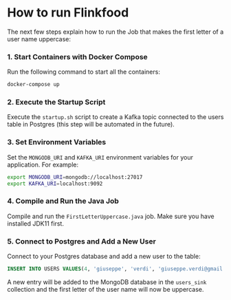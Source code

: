 # How to run Flinkfood

The next few steps explain how to run the Job that makes the first letter of a user name uppercase:

### 1. Start Containers with Docker Compose

Run the following command to start all the containers:

```bash
docker-compose up
```

### 2. Execute the Startup Script
Execute the `startup.sh` script to create a Kafka topic connected to the users table in Postgres (this step will be automated in the future).

### 3. Set Environment Variables
Set the `MONGODB_URI` and `KAFKA_URI` environment variables for your application. For example:
```bash
export MONGODB_URI=mongodb://localhost:27017
export KAFKA_URI=localhost:9092
```

### 4. Compile and Run the Java Job
Compile and run the `FirstLetterUppercase.java` job. Make sure you have installed JDK11 first.

### 5. Connect to Postgres and Add a New User
Connect to your Postgres database and add a new user to the table:
```sql
INSERT INTO USERS VALUES(4, 'giuseppe', 'verdi', 'giuseppe.verdi@gmail.com);
```
A new entry will be added to the MongoDB database in the `users_sink` collection and the first letter of the user name will now be uppercase.
